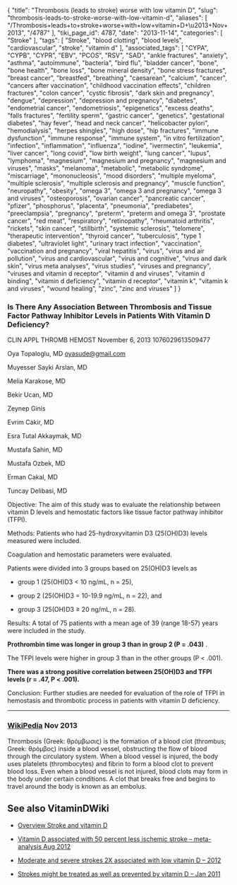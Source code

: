 {
    "title": "Thrombosis (leads to stroke) worse with low vitamin D",
    "slug": "thrombosis-leads-to-stroke-worse-with-low-vitamin-d",
    "aliases": [
        "/Thrombosis+leads+to+stroke+worse+with+low+vitamin+D+\u2013+Nov+2013",
        "/4787"
    ],
    "tiki_page_id": 4787,
    "date": "2013-11-14",
    "categories": [
        "Stroke"
    ],
    "tags": [
        "Stroke",
        "blood clotting",
        "blood levels",
        "cardiovascular",
        "stroke",
        "vitamin d"
    ],
    "associated_tags": [
        "CYPA",
        "CYPB",
        "CYPR",
        "EBV",
        "PCOS",
        "RSV",
        "SAD",
        "ankle fractures",
        "anxiety",
        "asthma",
        "autoimmune",
        "bacteria",
        "bird flu",
        "bladder cancer",
        "bone",
        "bone health",
        "bone loss",
        "bone mineral density",
        "bone stress fractures",
        "breast cancer",
        "breastfed",
        "breathing",
        "caesarean",
        "calcium",
        "cancer",
        "cancers after vaccination",
        "childhood vaccination effects",
        "children fractures",
        "colon cancer",
        "cystic fibrosis",
        "dark skin and pregnancy",
        "dengue",
        "depression",
        "depression and pregnancy",
        "diabetes",
        "endometrial cancer",
        "endometriosis",
        "epigenetics",
        "excess deaths",
        "falls fractures",
        "fertility sperm",
        "gastric cancer",
        "genetics",
        "gestational diabetes",
        "hay fever",
        "head and neck cancer",
        "helicobacter pylori",
        "hemodialysis",
        "herpes shingles",
        "high dose",
        "hip fractures",
        "immune dysfunction",
        "immune response",
        "immune system",
        "in vitro fertilization",
        "infection",
        "inflammation",
        "influenza",
        "iodine",
        "ivermectin",
        "leukemia",
        "liver cancer",
        "long covid",
        "low birth weight",
        "lung cancer",
        "lupus",
        "lymphoma",
        "magnesium",
        "magnesium and pregnancy",
        "magnesium and viruses",
        "masks",
        "melanoma",
        "metabolic",
        "metabolic syndrome",
        "miscarriage",
        "mononucleosis",
        "mood disorders",
        "multiple myeloma",
        "multiple sclerosis",
        "multiple sclerosis and pregnancy",
        "muscle function",
        "neuropathy",
        "obesity",
        "omega 3",
        "omega 3 and pregnancy",
        "omega 3 and viruses",
        "osteoporosis",
        "ovarian cancer",
        "pancreatic cancer",
        "pfizer",
        "phosphorus",
        "placenta",
        "pneumonia",
        "prediabetes",
        "preeclampsia",
        "pregnancy",
        "preterm",
        "preterm and omega 3",
        "prostate cancer",
        "red meat",
        "respiratory",
        "retinopathy",
        "rheumatoid arthritis",
        "rickets",
        "skin cancer",
        "stillbirth",
        "systemic sclerosis",
        "telomere",
        "therapeutic intervention",
        "thyroid cancer",
        "tuberculosis",
        "type 1 diabetes",
        "ultraviolet light",
        "urinary tract infection",
        "vaccination",
        "vaccination and pregnancy",
        "viral hepatitis",
        "virus",
        "virus and air pollution",
        "virus and cardiovascular",
        "virus and cognitive",
        "virus and dark skin",
        "virus meta analyses",
        "virus studies",
        "viruses and pregnancy",
        "viruses and vitamin d receptor",
        "vitamin d and viruses",
        "vitamin d binding",
        "vitamin d deficiency",
        "vitamin d receptor",
        "vitamin k",
        "vitamin k and viruses",
        "wound healing",
        "zinc",
        "zinc and viruses"
    ]
}


### Is There Any Association Between Thrombosis and Tissue Factor Pathway Inhibitor Levels in Patients With Vitamin D Deficiency?

CLIN APPL THROMB HEMOST November 6, 2013 1076029613509477

Oya Topaloglu, MD oyasude@gmail.com

Muyesser Sayki Arslan, MD

Melia Karakose, MD

Bekir Ucan, MD

Zeynep Ginis

Evrim Cakir, MD

Esra Tutal Akkaymak, MD

Mustafa Sahin, MD

Mustafa Ozbek, MD

Erman Cakal, MD

Tuncay Delibasi, MD

Objective: The aim of this study was to evaluate the relationship between vitamin D levels and hemostatic factors like tissue factor pathway inhibitor (TFPI).

Methods: Patients who had 25-hydroxyvitamin D3 (25(OH)D3) levels measured were included. 

Coagulation and hemostatic parameters were evaluated. 

Patients were divided into 3 groups based on 25(OH)D3 levels as 

* group 1 (25(OH)D3 < 10 ng/mL, n = 25), 

* group 2 (25(OH)D3 = 10-19.9 ng/mL, n = 22), and 

* group 3 (25(OH)D3 ≥ 20 ng/mL, n = 28).

Results: A total of 75 patients with a mean age of 39 (range 18-57) years were included in the study. 

 **Prothrombin time was longer in group 3 than in group 2 (P = .043)** . 

The TFPI levels were higher in group 3 than in the other groups (P < .001). 

 **There was a strong positive correlation between 25(OH)D3 and TFPI levels (r = .47, P < .001).** 

Conclusion: Further studies are needed for evaluation of the role of TFPI in hemostasis and thrombotic process in patients with vitamin D deficiency.

---

### [WikiPedia](http://en.wikipedia.org/wiki/Thrombosis%20) Nov 2013

Thrombosis (Greek: θρόμβωσις) is the formation of a blood clot (thrombus; Greek: θρόμβος) inside a blood vessel, obstructing the flow of blood through the circulatory system. When a blood vessel is injured, the body uses platelets (thrombocytes) and fibrin to form a blood clot to prevent blood loss. Even when a blood vessel is not injured, blood clots may form in the body under certain conditions. A clot that breaks free and begins to travel around the body is known as an embolus.

## See also VitaminDWiki

* [Overview Stroke and vitamin D](/tags/overview-stroke-and-vitamin-d.html)

* [Vitamin D associated with 50 percent less ischemic stroke – meta-analysis Aug 2012](/posts/vitamin-d-associated-with-50-percent-less-ischemic-stroke-meta-analysis)

* [Moderate and severe strokes 2X associated with low vitamin D – 2012](/tags/moderate-and-severe-strokes-2x-associated-with-low-vitamin-d-2012.html)

* [Strokes might be treated as well as prevented by vitamin D – Jan 2011](/tags/strokes-might-be-treated-as-well-as-prevented-by-vitamin-d-jan-2011.html)